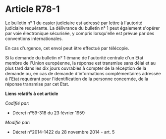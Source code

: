 # Article R78-1

Le bulletin n° 1 du casier judiciaire est adressé par lettre à l'autorité judiciaire requérante. La délivrance du bulletin n°
1 peut également s'opérer par voie électronique sécurisée, y compris lorsqu'elle est prévue par des conventions
internationales.

En cas d'urgence, cet envoi peut être effectué par télécopie.

Si la demande du bulletin n° 1 émane de l'autorité centrale d'un Etat membre de l'Union européenne, la réponse est transmise
sans délai et au plus tard dans les dix jours ouvrables à compter de la réception de la demande ou, en cas de demande
d'informations complémentaires adressée à l'Etat requérant pour l'identification de la personne concernée, de la réponse
transmise par cet Etat.

**Liens relatifs à cet article**

_Codifié par_:

  - Décret n°59-318 du 23 février 1959

_Modifié par_:

  - Décret n°2014-1422 du 28 novembre 2014 - art. 5
